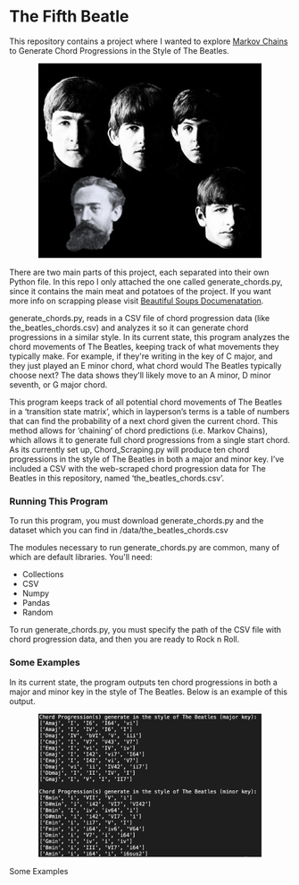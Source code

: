 # The Fifth Beatle

This repository contains a project where I wanted to explore [Markov Chains](https://en.wikipedia.org/wiki/Markov_chain) to Generate Chord Progressions in the Style of The Beatles.

<p align='center'><img src="imgs/the-fifth-beatle.png" width='400px'></p>

There are two main parts of this project, each separated into their own Python file. In this repo I only attached the one called generate_chords.py, since it contains the main meat and potatoes of the project. If you want more info on scrapping please visit [Beautiful Soups Documenatation](https://www.crummy.com/software/BeautifulSoup/bs4/doc/). 


generate_chords.py, reads in a CSV file of chord progression data (like the_beatles_chords.csv) and analyzes it so it can generate chord progressions in a similar style. In its current state, this program analyzes the chord movements of The Beatles, keeping track of what movements they typically make. For example, if they're writing in the key of C major, and they just played an E minor chord, what chord would The Beatles typically choose next? The data shows they'll likely move to an A minor, D minor seventh, or G major chord. 

This program keeps track of all potential chord movements of The Beatles in a ‘transition state matrix’, which in layperson’s terms is a table of numbers that can find the probability of a next chord given the current chord. This method allows for ‘chaining’ of chord predictions (i.e. Markov Chains), which allows it to generate full chord progressions from a single start chord. As its currently set up, Chord_Scraping.py will produce ten chord progressions in the style of The Beatles in both a major and minor key. I’ve included a CSV with the web-scraped chord progression data for The Beatles in this repository, named ‘the_beatles_chords.csv’.

<h3>Running This Program</h3>

To run this program, you must download generate_chords.py and the dataset which you can find in /data/the_beatles_chords.csv

The modules necessary to run generate_chords.py are common, many of which are default libraries. You'll need:

<ul>
<li>Collections</li>
<li>CSV</li>
<li>Numpy</li>
<li>Pandas</li>
<li>Random</li>
</ul>


To run generate_chords.py, you must specify the path of the CSV file with chord progression data, and then you are ready to Rock n Roll.
<h3>Some Examples</h3>

In its current state, the program outputs ten chord progressions in both a major and minor key in the style of The Beatles. Below is an example of this output.

<p align='center'><img src="imgs/generate_chords-output.png" width='400px'></p>


Some Examples



